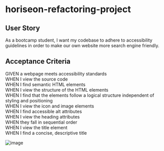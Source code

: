 # horiseon-refactoring-project

## User Story

As a bootcamp student,
I want my codebase to adhere to accessibility guidelines
in order to make our own website more search engine friendly.

## Acceptance Criteria

GIVEN a webpage meets accessibility standards <br>
WHEN I view the source code <br>
WHEN I find semantic HTML elements <br>
WHEN I view the structure of the HTML elements <br>
WHEN I find that the elements follow a logical structure independent of styling and positioning <br>
WHEN I view the icon and image elements <br>
WHEN I find accessible alt attributes <br>
WHEN I view the heading attributes <br>
WHEN they fall in sequential order <br>
WHEN I view the title element <br>
WHEN I find a concise, descriptive title <br>


![image](https://github.com/SacredSoulrend/challenge-1/assets/131583357/ab482514-2094-41cc-aed1-a1d02d0f661b)
